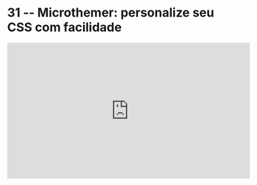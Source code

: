 # 31 -- Microthemer: personalize seu CSS com facilidade

<iframe 
        width="560" 
        height="315" 
        src="https://www.youtube.com/embed/29e3kK8rCLo" 
        title="YouTube video player" 
        frameborder="0" 
        allow="accelerometer; autoplay; clipboard-write; encrypted-media; gyroscope; picture-in-picture" 
        allowfullscreen
        >
</iframe>

